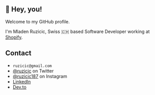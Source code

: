 ## :wave: Hey, you!

Welcome to my GitHub profile. 

I'm Mladen Ruzicic, Swiss :switzerland: based Software Developer working at [Shopify](https://shopify.com/).

## Contact
- `ruzicic@gmail.com`
- [@ruzicic](https://twitter.com/ruzicic) on Twitter
- [@ruzicic187](https://instagram.com/ruzicic187) on Instagram
- [LinkedIn](https://www.linkedin.com/in/ruzicic/)
- [Dev.to](https://dev.to/ruzicic)
